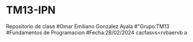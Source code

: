 # TM13-IPN
Repositorio de clase 
#Omar Emiliano Gonzalez Ayala
#"Grupo:TM13 
#Fundamentos de Programacion
#Fecha:28/02/2024
cacfasvs<rvbaervb a
